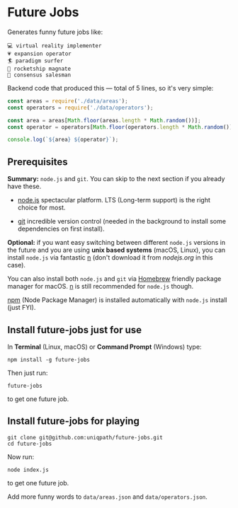 # Future Jobs

Generates funny future jobs like:

```
💻 virtual reality implementer
💗 expansion operator
🏄 paradigm surfer
🚀 rocketship magnate
👷 consensus salesman
```

Backend code that produced this — total of 5 lines, so it's very simple:

```javascript
const areas = require('./data/areas');
const operators = require('./data/operators');

const area = areas[Math.floor(areas.length * Math.random())];
const operator = operators[Math.floor(operators.length * Math.random())];

console.log(`${area} ${operator}`);
```


## Prerequisites

**Summary:** `node.js` and `git`. You can skip to the next section if you already have these.

- [node.js](https://nodejs.org/en/download/) spectacular platform. LTS (Long-term support) is the right choice for most.

- [git](https://git-scm.com/downloads) incredible version control (needed in the background to install some dependencies on first install).

**Optional:** if you want easy switching between different `node.js` versions in the future and you are using **unix based systems** (macOS, Linux), you can install `node.js` via fantastic [n](https://github.com/tj/n) (don't download it from *nodejs.org* in this
case).

You can also install both `node.js` and `git` via [Homebrew](https://brew.sh) friendly package manager for macOS. [n](https://github.com/tj/n) is still recommended for `node.js` though.

[npm](https://www.npmjs.com) (Node Package Manager) is installed automatically with `node.js` install (just FYI).

## Install future-jobs just for use

In **Terminal** (Linux, macOS) or **Command Prompt** (Windows) type:

``npm install -g future-jobs``

Then just run:

``future-jobs``

to get one future job.

## Install future-jobs for playing

    git clone git@github.com:uniqpath/future-jobs.git
    cd future-jobs

Now run:

    node index.js

to get one future job.

Add more funny words to `data/areas.json` and `data/operators.json`.

